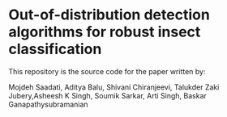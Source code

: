 # Out-of-distribution detection algorithms for robust insect classification
This repository is the source code for the paper written by:

Mojdeh Saadati, Aditya Balu, Shivani Chiranjeevi, Talukder Zaki Jubery,Asheesh K Singh, Soumik Sarkar,  Arti Singh, Baskar Ganapathysubramanian
